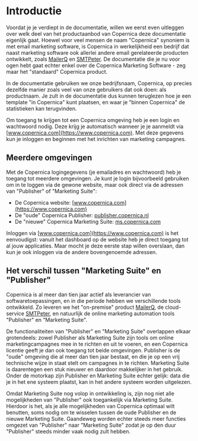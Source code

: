 Introductie
===========

Voordat je je verdiept in de documentatie, willen we eerst even uitleggen over welk
deel van het productaanbod van Copernica deze documentatie eigenlijk gaat. Hoewel 
voor veel mensen de naam "Copernica" synoniem is met email marketing software,
is Copernica in werkelijkheid een bedrijf dat naast marketing software ook allerlei
andere email gerelateerde producten ontwikkelt, zoals [MailerQ](https://www.mailerq.com)
en [SMTPeter](https://www.smtpeter.com). De documentatie die je nu voor ogen hebt
gaat echter enkel over de Copernica Marketing Software - zeg maar het "standaard" 
Copernica product.

In de documentatie gebruiken we onze bedrijfsnaam, Copernica, op precies dezelfde
manier zoals veel van onze gebruikers dat ook doen: als productnaam. Je zult in de
documentatie dus kunnen teruglezen hoe je een template "in Copernica" kunt plaatsen,
en waar je "binnen Copernica" de statistieken kan terugvinden.

Om toegang te krijgen tot een Copernica omgeving heb je een login en wachtwoord
nodig. Deze krijg je automatisch wanneer je je aanmeldt via [www.copernica.com](https://www.copernica.com).
Met deze gegevens kun je inloggen en beginnen met het inrichten van marketing
campagnes.


Meerdere omgevingen
-------------------

Met de Copernica logingegevens (je emailadres en wachtwoord) heb je toegang
tot meerdere omgevingen. Je kunt je login bijvoorbeeld gebruiken om in te 
loggen via de gewone website, maar ook direct via de adressen van "Publisher" 
of "Marketing Suite":

* De Copernica website: [www.copernica.com](https://www.copernica.com)
* De "oude" Copernica Publisher: [publisher.copernica.nl](https://publisher.copernica.nl)
* De "nieuwe" Copernica Marketing Suite: [ms.copernica.com](https://ms.copernica.com)

Inloggen via [www.copernica.com](https://www.copernica.com) is het eenvoudigst: 
vanuit het dashboard op de website heb je direct toegang tot al jouw applicaties. 
Maar mocht je deze eerste stap willen overslaan, dan kun je ook inloggen via de 
andere bovengenoemde adressen.


Het verschil tussen "Marketing Suite" en "Publisher"
----------------------------------------------------

Copernica is al meer dan tien jaar actief als leverancier van softwaretoepassingen,
en in die periode hebben we verschillende tools ontwikkeld. Zo leveren we het
"on-premise" product [MailerQ](https://www.mailerq.com), de cloud-service
[SMTPeter](https://www.smtpeter.com), en natuurlijk de online marketing
automation tools "Publisher" en "Marketing Suite".

De functionaliteiten van "Publisher" en "Marketing Suite" overlappen elkaar 
grotendeels: zowel Publisher als Marketing Suite zijn tools om online marketingcampagnes
mee in te richten en uit te voeren, en een Copernica licentie geeft je dan ook 
toegang tot beide omgevingen. Publisher is de "oude" omgeving die al meer dan tien
jaar bestaat, en die je op een vrij technische wijze in staat stelt om campagnes
in te richten. Marketing Suite is daarentegen een stuk nieuwer en daardoor makkelijker
in het gebruik. Onder de motorkap zijn Publisher en Marketing Suite echter gelijk: 
data die je in het ene systeem plaatst, kan in het andere systeem worden uitgelezen.

Omdat Marketing Suite nog volop in ontwikkeling is, zijn nog niet alle mogelijkheden
van "Publisher" ook toegankelijk via Marketing Suite. Hierdoor is het, als je alle
mogelijkheden van Copernica optimaal wilt benutten, soms nodig om te wisselen
tussen de oude Publisher en de nieuwe Marketing Suite. Gaandeweg worden echter steeds
meer functies omgezet van "Publisher" naar "Marketing Suite" zodat je op den duur 
"Publisher" steeds minder vaak nodig zult hebben.

